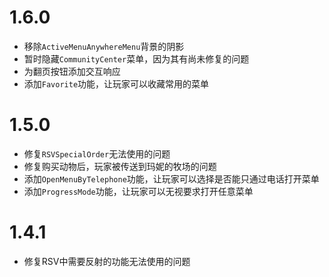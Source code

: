 # 1.6.0

- 移除`ActiveMenuAnywhereMenu`背景的阴影
- 暂时隐藏`CommunityCenter`菜单，因为其有尚未修复的问题
- 为翻页按钮添加交互响应
- 添加`Favorite`功能，让玩家可以收藏常用的菜单

# 1.5.0

- 修复`RSVSpecialOrder`无法使用的问题
- 修复购买动物后，玩家被传送到玛妮的牧场的问题
- 添加`OpenMenuByTelephone`功能，让玩家可以选择是否能只通过电话打开菜单
- 添加`ProgressMode`功能，让玩家可以无视要求打开任意菜单

# 1.4.1

- 修复RSV中需要反射的功能无法使用的问题